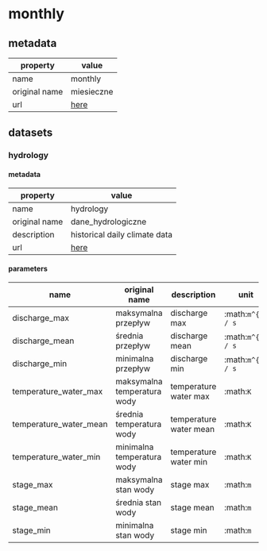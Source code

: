 # monthly

## metadata

| property      | value                                                                                                 |
|---------------|-------------------------------------------------------------------------------------------------------|
| name          | monthly                                                                                               |
| original name | miesieczne                                                                                            |
| url           | [here](https://danepubliczne.imgw.pl/data/dane_pomiarowo_obserwacyjne/dane_hydrologiczne/miesieczne/) |

## datasets

### hydrology

#### metadata

| property      | value                                                                                                 |
|---------------|-------------------------------------------------------------------------------------------------------|
| name          | hydrology                                                                                             |
| original name | dane_hydrologiczne                                                                                    |
| description   | historical daily climate data                                                                         |
| url           | [here](https://danepubliczne.imgw.pl/data/dane_pomiarowo_obserwacyjne/dane_hydrologiczne/miesieczne/) |

#### parameters

| name                   | original name               | description            | unit              | original unit     | constraints     |
|------------------------|-----------------------------|------------------------|-------------------|-------------------|-----------------|
| discharge_max          | maksymalna przepływ         | discharge max          | :math:`m^{3} / s` | :math:`m^{3} / s` | :math:`\geq{0}` |
| discharge_mean         | średnia przepływ            | discharge mean         | :math:`m^{3} / s` | :math:`m^{3} / s` | :math:`\geq{0}` |
| discharge_min          | minimalna przepływ          | discharge min          | :math:`m^{3} / s` | :math:`m^{3} / s` | :math:`\geq{0}` |
| temperature_water_max  | maksymalna temperatura wody | temperature water max  | :math:`K`         | :math:`°C`        | :math:`None`    |
| temperature_water_mean | średnia temperatura wody    | temperature water mean | :math:`K`         | :math:`°C`        | :math:`None`    |
| temperature_water_min  | minimalna temperatura wody  | temperature water min  | :math:`K`         | :math:`°C`        | :math:`None`    |
| stage_max              | maksymalna stan wody        | stage max              | :math:`m`         | :math:`cm`        | :math:`None`    |
| stage_mean             | średnia stan wody           | stage mean             | :math:`m`         | :math:`cm`        | :math:`None`    |
| stage_min              | minimalna stan wody         | stage min              | :math:`m`         | :math:`cm`        | :math:`None`    |

